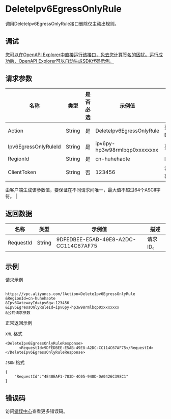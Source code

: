 # DeleteIpv6EgressOnlyRule

调用DeleteIpv6EgressOnlyRule接口删除仅主动出规则。

## 调试

[您可以在OpenAPI Explorer中直接运行该接口，免去您计算签名的困扰。运行成功后，OpenAPI Explorer可以自动生成SDK代码示例。](https://api.aliyun.com/#product=Vpc&api=DeleteIpv6EgressOnlyRule&type=RPC&version=2016-04-28)

## 请求参数

|名称|类型|是否必选|示例值|描述|
|--|--|----|---|--|
|Action|String|是|DeleteIpv6EgressOnlyRule|要执行的操作，取值：**DeleteIpv6EgressOnlyRule**。 |
|Ipv6EgressOnlyRuleId|String|是|ipv6py-hp3w98rmlbqp0xxxxxxxx|要删除的仅主动出规则ID。 |
|RegionId|String|是|cn-huhehaote|IPv6网关的ID。 |
|ClientToken|String|否|123456|客户端token，用于保证请求的幂等性。

 由客户端生成该参数值，要保证在不同请求间唯一，最大值不超过64个ASCII字符。 |

## 返回数据

|名称|类型|示例值|描述|
|--|--|---|--|
|RequestId|String|9DFEDBEE-E5AB-49E8-A2DC-CC114C67AF75|请求ID。 |

## 示例

请求示例

```

https://vpc.aliyuncs.com/?Action=DeleteIpv6EgressOnlyRule
&RegionId=cn-huhehaote
&Ipv6GatewayId=ipv6gw-123456
&Ipv6EgressOnlyRuleId=ipv6py-hp3w98rmlbqp0xxxxxxxx
&公共请求参数

```

正常返回示例

`XML` 格式

```
<DeleteIpv6EgressOnlyRuleResponse>
	  <RequestId>9DFEDBEE-E5AB-49E8-A2DC-CC114C67AF75</RequestId>
</DeleteIpv6EgressOnlyRuleResponse>
```

`JSON` 格式

```
{
	"RequestId":"4E40EAF1-783D-4C05-948D-DA0426C398C1"
}
```

## 错误码

访问[错误中心](https://error-center.alibabacloud.com/status/product/Vpc)查看更多错误码。

